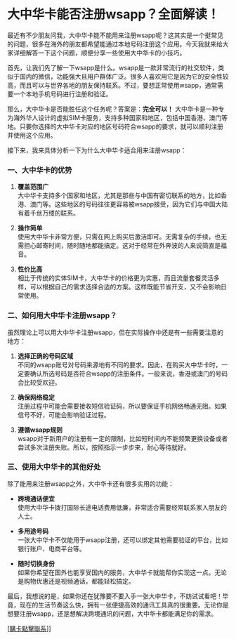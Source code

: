 # 大中华卡能否注册wsapp？全面解读！

最近有不少朋友问我，大中华卡能不能用来注册wsapp呢？这其实是一个挺常见的问题，很多在海外的朋友都希望能通过本地号码注册这个应用。今天我就来给大家详细解答一下这个问题，顺便分享一些使用大中华卡的小技巧。

首先，让我们先了解一下wsapp是什么。wsapp是一款非常流行的社交软件，类似于国内的微信，功能强大且用户群体广泛。很多人喜欢用它是因为它的安全性较高，而且可以与世界各地的朋友保持联系。不过，要想正常使用wsapp，通常需要一个本地手机号码进行注册和验证。

那么，大中华卡是否能胜任这个任务呢？答案是：**完全可以！** 大中华卡是一种专为海外华人设计的虚拟SIM卡服务，支持多种国家和地区，包括中国香港、澳门等地。只要你选择的大中华卡对应的地区号码符合wsapp的要求，就可以顺利注册并使用这个应用。

接下来，我来具体分析一下为什么大中华卡适合用来注册wsapp：

### 一、大中华卡的优势

1. **覆盖范围广**  
   大中华卡支持多个国家和地区，尤其是那些与中国有密切联系的地方，比如香港、澳门等。这些地区的号码往往更容易被wsapp接受，因为它们与中国大陆有着千丝万缕的联系。

2. **操作简单**  
   使用大中华卡非常方便，只需在网上购买后激活即可。无需复杂的手续，也无需担心邮寄时间，随时随地都能搞定。这对于经常在外奔波的人来说简直是福音。

3. **性价比高**  
   相比于传统的实体SIM卡，大中华卡的价格更为实惠，而且流量套餐灵活多样，可以根据自己的需求选择合适的方案。这样既能节省开支，又不会影响日常使用。

### 二、如何用大中华卡注册wsapp？

虽然理论上可以用大中华卡注册wsapp，但在实际操作中还是有一些需要注意的地方：

1. **选择正确的号码区域**  
   不同的wsapp账号对号码来源地有不同的要求。因此，在购买大中华卡时，一定要确认所选号码是否符合wsapp的注册条件。一般来说，香港或澳门的号码会比较受欢迎。

2. **确保网络稳定**  
   注册过程中可能会需要接收短信验证码，所以要保证手机网络畅通无阻。如果信号不好，可能会影响验证过程。

3. **遵循wsapp规则**  
   wsapp对于新用户的注册有一定的限制，比如短时间内不能频繁更换设备或者尝试多次注册失败。所以，按照指示一步步来，耐心等待就好。

### 三、使用大中华卡的其他好处

除了能用来注册wsapp之外，大中华卡还有很多实用的功能：

- **跨境通话便宜**  
  使用大中华卡拨打国际长途电话费用低廉，非常适合需要经常联系家人朋友的人士。
  
- **多用途号码**  
  一张大中华卡不仅能用于wsapp注册，还可以绑定其他需要验证的平台，比如银行账户、电商平台等。

- **随时切换身份**  
  如果你希望在国外也能享受国内的服务，大中华卡就能帮你实现这一点。无论是购物优惠还是视频通话，都能轻松搞定。

最后，我想说的是，如果你还在犹豫要不要入手一张大中华卡，不妨试试看吧！毕竟，现在的生活节奏这么快，拥有一张便捷高效的通讯工具真的很重要。无论你是想要注册wsapp，还是想解决跨境通讯的问题，大中华卡都能满足你的需求。

[[購卡點擊聯系](https://t.me/s/esim1088)]]